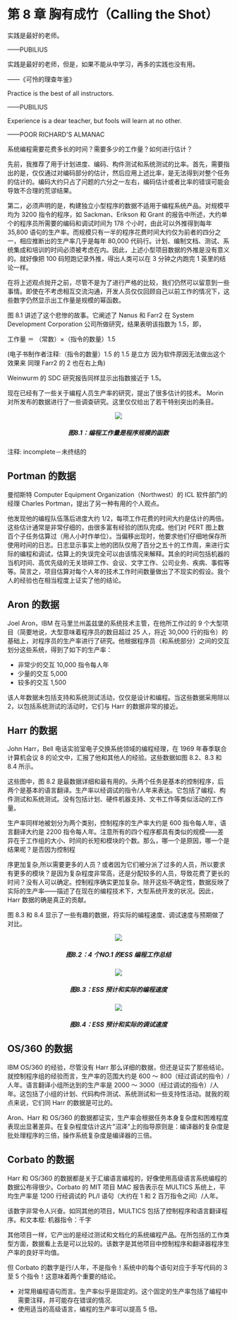 # 第 8 章 胸有成竹（Calling the Shot）

实践是最好的老师。

——PUBILIUS

实践是最好的老师，但是，如果不能从中学习，再多的实践也没有用。

——《可怜的理查年鉴》

Practice is the best of all instructors.

——PUBILIUS

Experience is a dear teacher, but fools will learn at no other.

——POOR RICHARD'S ALMANAC

系统编程需要花费多长的时间？需要多少的工作量？如何进行估计？

先前，我推荐了用于计划进度、编码、构件测试和系统测试的比率。首先，需要指出的是，仅仅通过对编码部分的估计，然后应用上述比率，是无法得到对整个任务的估计的。编码大约只占了问题的六分之一左右，编码估计或者比率的错误可能会导致不合理的荒谬结果。

第二，必须声明的是，构建独立小型程序的数据不适用于编程系统产品。对规模平均为 3200 指令的程序，如 Sackman、Erikson 和 Grant 的报告中所述，大约单个的程序员所需要的编码和调试时间为 178 个小时，由此可以外推得到每年 35,800 语句的生产率。而规模只有一半的程序花费时间大约仅为前者的四分之一，相应推断出的生产率几乎是每年 80,000 代码行。计划、编制文档、测试、系统集成和培训的时间必须被考虑在内。因此，上述小型项目数据的外推是没有意义的。就好像把 100 码短跑记录外推，得出人类可以在 3 分钟之内跑完 1 英里的结论一样。

在将上述观点抛开之前，尽管不是为了进行严格的比较，我们仍然可以留意到一些事情。即使在不考虑相互交流沟通，开发人员仅仅回顾自己以前工作的情况下，这些数字仍然显示出工作量是规模的幂函数。

图 8.1 讲述了这个悲惨的故事。它阐述了 Nanus 和 Farr2 在 System Development Corporation 公司所做研究，结果表明该指数为 1.5，即，

工作量 ＝ （常数）×（指令的数量）1.5

(电子书制作者注释:（指令的数量）1.5 的 1.5 是立方 因为软件原因无法做出这个效果来 同理 Farr2 的 2 也在右上角)

Weinwurm 的 SDC 研究报告同样显示出指数接近于 1.5。

现在已经有了一些关于编程人员生产率的研究，提出了很多估计的技术。 Morin 对所发布的数据进行了一些调查研究。这里仅仅给出了若干特别突出的条目。

<div style="inline", align="center">
  <img src="../images/ch8/图8.1：编程工作量是程序规模的函数.png"/>
</div>
<h5 align="center">
  图8.1：编程工作量是程序规模的函数
</h5>

注释: incomplete－未终结的

## Portman 的数据

曼彻斯特 Computer Equipment Organization（Northwest）的 ICL 软件部门的经理 Charles Portman，提出了另一种有用的个人观点。

他发现他的编程队伍落后进度大约 1/2，每项工作花费的时间大约是估计的两倍。这些估计通常是非常仔细的，由很多富有经验的团队完成。他们对 PERT 图上数百个子任务估算过（用人小时作单位）。当偏移出现时，他要求他们仔细地保存所使用时间的日志。日志显示事实上他的团队仅用了百分之五十的工作周，来进行实际的编程和调试，估算上的失误完全可以由该情况来解释。其余的时间包括机器的当机时间、高优先级的无关琐碎工作、会议、文字工作、公司业务、疾病、事假等等。简言之，项目估算对每个人年的技术工作时间数量做出了不现实的假设。我个人的经验也在相当程度上证实了他的结论。

## Aron 的数据

Joel Aron，IBM 在马里兰州盖兹堡的系统技术主管，在他所工作过的 9 个大型项目（简要地说，大型意味着程序员的数目超过 25 人，将近 30,000 行的指令）的基础上，对程序员的生产率进行了研究。他根据程序员（和系统部分）之间的交互划分这些系统，得到了如下的生产率：

- 非常少的交互 10,000 指令每人年
- 少量的交互 5,000
- 较多的交互 1,500

该人年数据未包括支持和系统测试活动，仅仅是设计和编程。当这些数据采用除以 2，以包括系统测试的活动时，它们与 Harr 的数据非常的接近。

## Harr 的数据

John Harr，Bell 电话实验室电子交换系统领域的编程经理，在 1969 年春季联合计算机会议 8 的论文中，汇报了他和其他人的经验。这些数据如图 8.2、8.3 和 8.4 所示。

这些图中，图 8.2 是最数据详细和最有用的。头两个任务是基本的控制程序，后两个是基本的语言翻译。生产率以经调试的指令/人年来表达。它包括了编程、构件测试和系统测试。没有包括计划、硬件机器支持、文书工作等类似活动的工作量。

生产率同样地被划分为两个类别，控制程序的生产率大约是 600 指令每人年，语言翻译大约是 2200 指令每人年。注意所有的四个程序都具有类似的规模——差异在于工作组的大小、时间的长短和模块的个数。那么，哪一个是原因，哪一个是结果呢？是否因为控制程

序更加复杂,所以需要更多的人员？或者因为它们被分派了过多的人员，所以要求有更多的模块？是因为复杂程度非常高，还是分配较多的人员，导致花费了更长的时间？没有人可以确定。控制程序确实更加复杂。除开这些不确定性，数据反映了实际的生产率——描述了在现在的编程技术下，大型系统开发的状况。因此，Harr 数据的确是真正的贡献。

图 8.3 和 8.4 显示了一些有趣的数据，将实际的编程速度、调试速度与预期做了对比。

<div style="inline", align="center">
  <img src="../images/ch8/图8.2：4 个NO.1 的ESS 编程工作总结.png"/>
</div>
<h5 align="center">
  图8.2：4 个NO.1 的ESS 编程工作总结
</h5>

<div style="inline", align="center">
  <img src="../images/ch8/图8.3：ESS 预计和实际的编程速度.png"/>
</div>
<h5 align="center">
  图8.3：ESS 预计和实际的编程速度
</h5>

<div style="inline", align="center">
  <img src="../images/ch8/图8.4：ESS 预计和实际的调试速度.png"/>
</div>
<h5 align="center">
  图8.4：ESS 预计和实际的调试速度
</h5>

## OS/360 的数据

IBM OS/360 的经验，尽管没有 Harr 那么详细的数据，但还是证实了那些结论。就控制程序组的经验而言，生产率的范围大约是 600 ～ 800（经过调试的指令）/人年。语言翻译小组所达到的生产率是 2000 ～ 3000（经过调试的指令）/人年。这包括了小组的计划、代码构件测试、系统测试和一些支持性活动。就我的观点来说，它们同 Harr 的数据是可比的。

Aron、Harr 和 OS/360 的数据都证实，生产率会根据任务本身复杂度和困难程度表现出显著差异。在复杂程度估计这片"沼泽"上的指导原则是：编译器的复杂度是批处理程序的三倍，操作系统复杂度是编译器的三倍。

## Corbato 的数据

Harr 和 OS/360 的数据都是关于汇编语言编程的，好像使用高级语言系统编程的数据公布得很少。Corbato 的 MIT 项目 MAC 报告表示在 MULTICS 系统上，平均生产率是 1200 行经调试的 PL/I 语句（大约在 1 和 2 百万指令之间）/人年。

该数字非常令人兴奋。如同其他的项目，MULTICS 包括了控制程序和语言翻译程序。和文本框: 机器指令：千字

其他项目一样，它产出的是经过测试和文档化的系统编程产品。在所包括的工作类型方面，数据看上去是可以比较的。该数字是其他项目中控制程序和翻译器程序生产率的良好平均值。

但 Corbato 的数字是行/人年，不是指令！系统中的每个语句对应于手写代码的 3 至 5 个指令！这意味着两个重要的结论。

- 对常用编程语句而言。生产率似乎是固定的。这个固定的生产率包括了编程中需要注释，并可能存在错误的情况.
- 使用适当的高级语言，编程的生产率可以提高 5 倍。
